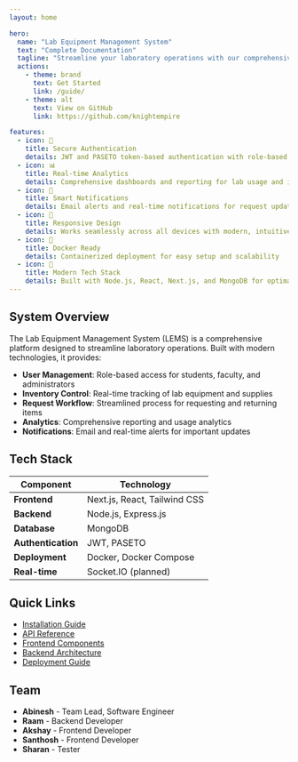 ```yaml
---
layout: home

hero:
  name: "Lab Equipment Management System"
  text: "Complete Documentation"
  tagline: "Streamline your laboratory operations with our comprehensive management system"
  actions:
    - theme: brand
      text: Get Started
      link: /guide/
    - theme: alt
      text: View on GitHub
      link: https://github.com/knightempire

features:
  - icon: 🔐
    title: Secure Authentication
    details: JWT and PASETO token-based authentication with role-based access control
  - icon: 📊
    title: Real-time Analytics
    details: Comprehensive dashboards and reporting for lab usage and inventory tracking
  - icon: 🔔
    title: Smart Notifications
    details: Email alerts and real-time notifications for request updates and system events
  - icon: 📱
    title: Responsive Design
    details: Works seamlessly across all devices with modern, intuitive interface
  - icon: 🐳
    title: Docker Ready
    details: Containerized deployment for easy setup and scalability
  - icon: 🚀
    title: Modern Tech Stack
    details: Built with Node.js, React, Next.js, and MongoDB for optimal performance
---
```


## System Overview

The Lab Equipment Management System (LEMS) is a comprehensive platform designed to streamline laboratory operations. Built with modern technologies, it provides:

- **User Management**: Role-based access for students, faculty, and administrators
- **Inventory Control**: Real-time tracking of lab equipment and supplies
- **Request Workflow**: Streamlined process for requesting and returning items
- **Analytics**: Comprehensive reporting and usage analytics
- **Notifications**: Email and real-time alerts for important updates

## Tech Stack

| Component | Technology |
|-----------|------------|
| **Frontend** | Next.js, React, Tailwind CSS |
| **Backend** | Node.js, Express.js |
| **Database** | MongoDB |
| **Authentication** | JWT, PASETO |
| **Deployment** | Docker, Docker Compose |
| **Real-time** | Socket.IO (planned) |

## Quick Links

- [Installation Guide](/guide/installation)
- [API Reference](/api/)
- [Frontend Components](/frontend/components)
- [Backend Architecture](/backend/)
- [Deployment Guide](/deployment/)

## Team

- **Abinesh** - Team Lead, Software Engineer
- **Raam** - Backend Developer  
- **Akshay** - Frontend Developer
- **Santhosh** - Frontend Developer
- **Sharan** - Tester
